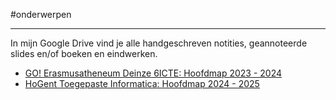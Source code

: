 
#onderwerpen 

---
In mijn Google Drive vind je alle handgeschreven notities, geannoteerde slides en/of boeken en eindwerken.

* [GO! Erasmusatheneum Deinze 6ICTE: Hoofdmap 2023 - 2024](https://drive.google.com/drive/folders/1QHbwuEkiGlJT0NiYTNuwuxh_zlj_F1tt?usp=drive_link)
* [HoGent Toegepaste Informatica: Hoofdmap 2024 - 2025](https://drive.google.com/drive/folders/1FhuEU7npM0aiAKwi5uldNlqVRK3QZ1sL?usp=drive_link)
